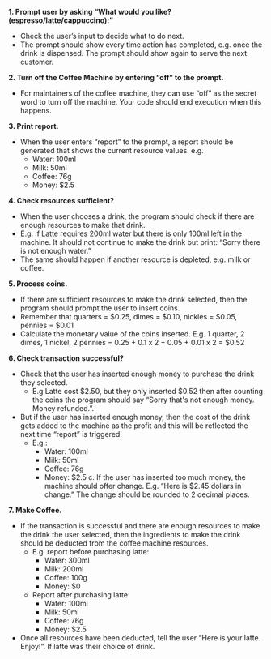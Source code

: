 __1. Prompt user by asking “What would you like? (espresso/latte/cappuccino):”__
 -  Check the user’s input to decide what to do next.
 - The prompt should show every time action has completed, e.g. once the drink is dispensed. The prompt should show again to serve the next customer.

__2. Turn off the Coffee Machine by entering “off” to the prompt.__
 - For maintainers of the coffee machine, they can use “off” as the secret word to turn off
the machine. Your code should end execution when this happens.

__3. Print report.__
 - When the user enters “report” to the prompt, a report should be generated that shows
the current resource values. e.g.
    -  Water: 100ml
    -  Milk: 50ml
    - Coffee: 76g
    -  Money: $2.5
    
__4. Check resources sufficient?__
 - When the user chooses a drink, the program should check if there are enough
resources to make that drink.
 - E.g. if Latte requires 200ml water but there is only 100ml left in the machine. It should
not continue to make the drink but print: “Sorry there is not enough water.”
 - The same should happen if another resource is depleted, e.g. milk or coffee.
   
__5. Process coins.__
 - If there are sufficient resources to make the drink selected, then the program should
prompt the user to insert coins.
 - Remember that quarters = $0.25, dimes = $0.10, nickles = $0.05, pennies = $0.01
 - Calculate the monetary value of the coins inserted. E.g. 1 quarter, 2 dimes, 1 nickel, 2
pennies = 0.25 + 0.1 x 2 + 0.05 + 0.01 x 2 = $0.52

__6. Check transaction successful?__
 - Check that the user has inserted enough money to purchase the drink they selected.
   - E.g Latte cost $2.50, but they only inserted $0.52 then after counting the coins the
program should say “Sorry that's not enough money. Money refunded.”.
 - But if the user has inserted enough money, then the cost of the drink gets added to the
machine as the profit and this will be reflected the next time “report” is triggered.
   - E.g.:
     - Water: 100ml
     - Milk: 50ml
     - Coffee: 76g
     - Money: $2.5
c. If the user has inserted too much money, the machine should offer change.
E.g. “Here is $2.45 dollars in change.” The change should be rounded to 2 decimal
places.

__7. Make Coffee.__

 - If the transaction is successful and there are enough resources to make the drink the
user selected, then the ingredients to make the drink should be deducted from the
coffee machine resources.
   - E.g. report before purchasing latte:
     - Water: 300ml
     - Milk: 200ml
     - Coffee: 100g
     - Money: $0
   - Report after purchasing latte:
      - Water: 100ml
      - Milk: 50ml
      - Coffee: 76g
      - Money: $2.5
 - Once all resources have been deducted, tell the user “Here is your latte. Enjoy!”. If
latte was their choice of drink.
